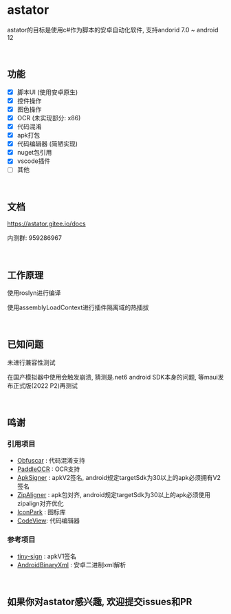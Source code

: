 # astator
astator的目标是使用c#作为脚本的安卓自动化软件, 支持andorid 7.0 ~ android 12

<br/>

## 功能
- [x] 脚本UI (使用安卓原生) 
- [x] 控件操作
- [x] 图色操作
- [x] OCR (未实现部分: x86)
- [x] 代码混淆
- [x] apk打包
- [x] 代码编辑器 (简陋实现)
- [x] nuget包引用
- [x] vscode插件
- [ ] 其他

<br/>

## 文档

https://astator.gitee.io/docs

内测群: 959286967

<br/>

## 工作原理
使用roslyn进行编译

使用assemblyLoadContext进行插件隔离域的热插拔

<br/>

## 已知问题

未进行兼容性测试

在国产模拟器中使用会触发崩溃, 猜测是.net6 android SDK本身的问题, 等maui发布正式版(2022 P2)再测试

<br/>

## 鸣谢
### 引用项目
- [Obfuscar](https://github.com/obfuscar/obfuscar)  :  代码混淆支持
- [PaddleOCR](https://github.com/PaddlePaddle/PaddleOCR) :  OCR支持
- [ApkSigner](https://android.googlesource.com/platform/build/+/dd910c5/tools/signapk/src/com/android/signapk) :  apkV2签名, android规定targetSdk为30以上的apk必须拥有V2签名
- [ZipAligner](https://github.com/TimScriptov/ZipAligner-for-Android) :  apk包对齐, android规定targetSdk为30以上的apk必须使用zipalign对齐优化
- [IconPark](https://iconpark.oceanengine.com/home) :  图标库
- [CodeView](https://github.com/AmrDeveloper/CodeView): 代码编辑器



### 参考项目
- [tiny-sign](https://code.google.com/archive/p/tiny-sign/downloads) :  apkV1签名
- [AndroidBinaryXml](https://github.com/senswrong/AndroidBinaryXml) :  安卓二进制xml解析

<br/>

## 如果你对astator感兴趣, 欢迎提交issues和PR
